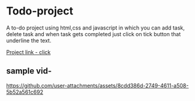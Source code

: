 # **Todo-project**
A to-do project using html,css and javascript in which you can add task, delete task and when task gets completed just click on tick button that underline the text.

[Project link - click ](https://aditya987456.github.io/Todo-project/)

## sample vid-
https://github.com/user-attachments/assets/8cdd386d-2749-4611-a508-5b52a561c692
